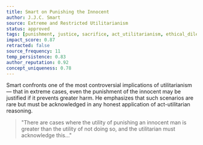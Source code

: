 ```yaml
---
title: Smart on Punishing the Innocent
author: J.J.C. Smart
source: Extreme and Restricted Utilitarianism
status: approved
tags: [punishment, justice, sacrifice, act_utilitarianism, ethical_dilemma]
impact_score: 0.87
retracted: false
source_frequency: 11
temp_persistence: 0.83
author_reputation: 0.92
concept_uniqueness: 0.78
---
```


Smart confronts one of the most controversial implications of utilitarianism — that in extreme cases, even the punishment of the innocent may be justified if it prevents greater harm. He emphasizes that such scenarios are rare but must be acknowledged in any honest application of act-utilitarian reasoning.

> "There are cases where the utility of punishing an innocent man is greater than the utility of not doing so, and the utilitarian must acknowledge this..."